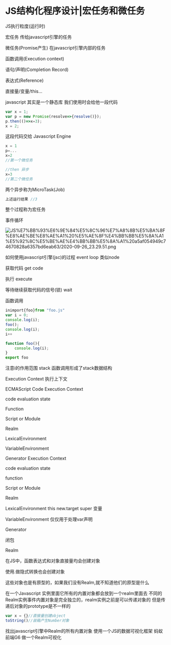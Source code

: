 # JS结构化程序设计|宏任务和微任务

JS执行粒度(运行时)

宏任务 传给javascript引擎的任务

微任务(Promise产生) 在javascript引擎内部的任务

函数调用(Execution context)

语句/声明(Completion Record)

表达式(Reference)

直接量/变量/this...

javascript 其实是一个静态库 我们使用时会给他一段代码

```jsx
var x = 1;
var p = new Promise(resolve=>{resolve()});
p.then(()=>x=3);
x = 2;
```

这段代码交给 Javascript Engine

```jsx
x = 1
p=...
x=2
//第一个微任务
```

```jsx
//then 异步
x=3
//第二个微任务
```

两个异步称为MicroTask(Job)

```jsx
上述运行结果 //3
```

整个过程称为宏任务

事件循环

![JS%E7%BB%93%E6%9E%84%E5%8C%96%E7%A8%8B%E5%BA%8F%E8%AE%BE%E8%AE%A1%20%E5%AE%8F%E4%BB%BB%E5%8A%A1%E5%92%8C%E5%BE%AE%E4%BB%BB%E5%8A%A1%20a5af054949c74670828a6357bd6eab63/2020-09-26_23.29.51.png](JS%E7%BB%93%E6%9E%84%E5%8C%96%E7%A8%8B%E5%BA%8F%E8%AE%BE%E8%AE%A1%20%E5%AE%8F%E4%BB%BB%E5%8A%A1%E5%92%8C%E5%BE%AE%E4%BB%BB%E5%8A%A1%20a5af054949c74670828a6357bd6eab63/2020-09-26_23.29.51.png)

如何使用javascript引擎(jsc)的过程 event loop 类似node

获取代码 get code

执行 execute

等待继续获取代码的信号(锁) wait

函数调用

```jsx
inimport{foo}from "foo.js"
var i = 0;
console.log(i);
foo();
console.log(i);
i++
```

```jsx
function foo(){
	console.log(i);
}
export foo
```

注意i的作用范围 stack 函数调用形成了stack数据结构

Execution Context 执行上下文

ECMAScript Code Execution Context

code evaluation state

Function

Script or Module

Realm

LexicalEnvironment

VariableEnvironment

Generator Execution Context

code evaluation state

function

Script or Module

Realm

LexicalEnvironment this new.target super 变量

VariableEnvironment 仅仅用于处理var声明 

Generator

闭包

Realm

在JS中，函数表达式和对象直接量均会创建对象

使用.做隐式转换也会创建对象

这些对象也是有原型的，如果我们没有Realm,就不知道他们的原型是什么

在一个Javascript 实例里面它所有的内置对象都会放到一个realm里面去 不同的Realm实例事件内置对象是完全独立的，realm实例之前是可以传递对象的 但是传递后对象的prototype是不一样的

```jsx
var x = {}//直接量创建object
toString()//装箱产生Number对象
```

找出javascript引擎中Realm的所有内置对象 使用一个JS的数据可视化框架 蚂蚁前端G6 做一个Realm可视化